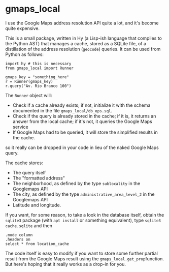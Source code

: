 # gmaps_local

I use the Google Maps address resolution API quite a lot, and it's become quite expensive.

This is a small package, written in Hy (a Lisp-ish language that compiles to the Python AST) that manages a cache, stored as a SQLite file, of a distillation of the address resolution (`geocode`) queries. It can be used from Python as follows:

```
import hy # this is necessary
from gmaps_local import Runner

gmaps_key = "something_here"
r = Runner(gmaps_key)
r.query("Av. Rio Branco 100")

```

The `Runner` object will:

* Check if a cache already exists; if not, initialize it with the schema documented in the file `gmaps_local/db_ops.sql`.
* Check if the query is already stored in the cache; if it is, it returns an answer from the local cache; if it's not, it queries the Google Maps service
* If Google Maps had to be queried, it will store the simplified results in the cache.

so it really can be dropped in your code in lieu of the naked Google Maps query. 

The cache stores:

- The query itself
- The "formatted address"
- The neighborhood, as defined by the type `sublocality` in the Googlemaps API
- The city, as defined by the type `administrative_area_level_2` in the Googlemaps API
- Latitude and longitude.

If you want, for some reason, to take a look in the database itself, obtain the `sqlite3` package (with `apt install` or something equivalent), type `sqlite3 cache.sqlite` and then

```
.mode column
.headers on
select * from location_cache
```


The code itself is easy to modify if you want to store some further partial result from the Google Maps result using the `gmaps_local.get_prop`function. But here's hoping that it really works as a drop-in for you. 
